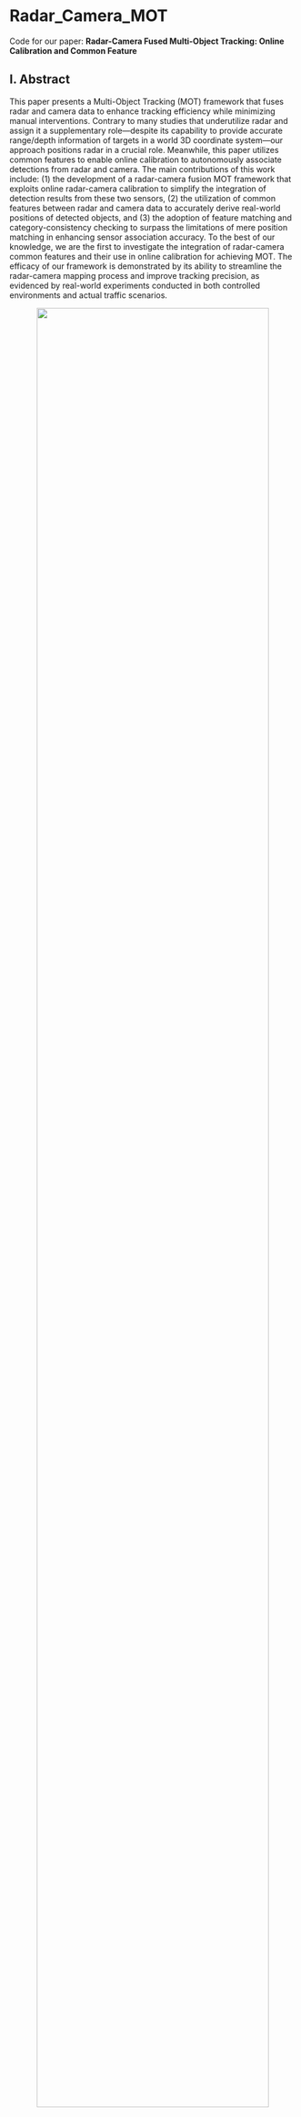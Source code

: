 # Radar_Camera_MOT
Code for our paper: **Radar-Camera Fused Multi-Object Tracking: Online Calibration and Common Feature**

## I. Abstract
This paper presents a Multi-Object Tracking (MOT) framework that fuses radar and camera data to enhance tracking efficiency while minimizing manual interventions. Contrary to many studies that underutilize radar and assign it a supplementary role—despite its capability to provide accurate range/depth information of targets in a world 3D coordinate system—our approach positions radar in a crucial role. Meanwhile, this paper utilizes common features to enable online calibration to autonomously associate detections from radar and camera. The main contributions of this work include: (1) the development of a radar-camera fusion MOT framework that exploits online radar-camera calibration to simplify the integration of detection results from these two sensors, (2) the utilization of common features between radar and camera data to accurately derive real-world positions of detected objects, and (3) the adoption of feature matching and category-consistency checking to surpass the limitations of mere position matching in enhancing sensor association accuracy. To the best of our knowledge, we are the first to investigate the integration of radar-camera common features and their use in online calibration for achieving MOT. The efficacy of our framework is demonstrated by its ability to streamline the radar-camera mapping process and improve tracking precision, as evidenced by real-world experiments conducted in both controlled environments and actual traffic scenarios.
<p align="center">
  <img src="https://github.com/radar-lab/Radar_Camera_MOT/blob/main/Figures/Fig.3.png" width="90%">
</p>

## II. Video Results
![Demo Video](https://github.com/radar-lab/Radar_Camera_MOT/blob/main/Figures/MOT_Video_RES.gif)

## III. Steps to Use this Repo
### 1. Train Common Feature Discriminator
Using **`Train_common.py`** in the folder **`Get_Common_Features\common_feats_net_car_person_final`** to train the Common Feature Discriminator model.

**`Test_common.py`** to test the accuracy of the Common Feature Discriminator.

### 2. Perform Calibration based on Common Feature
After training the Common Feature Discriminator, you can now use **`camera_to_radar_calibration.py`** or **`camera_to_radar_calibration_seperate_calib.py`** in the folder **`/Calibration_based_on_Common_Features`** to do the calibration.

Note that you should use the **`calibration.py`** in the folder **`/Calibration_based_on_Common_Features`** first to collect the point pairs between the radar and camera by using common feats, before you can do the calibration.

There are more video demos about our calibration performance, which you may refer to [our Calibration-related GitHub repository](https://github.com/radar-lab/Online-Targetless-Radar-Camera-Extrinsic-Calibration)
#### Calibration Demo video
<table>
  <tr>
    <td>
      <a href="https://www.youtube.com/watch?v=FaFU3wxIb5g">
        <img src="https://img.youtube.com/vi/FaFU3wxIb5g/0.jpg" width="460">
      </a>
    </td>
    <td>
      <a href="https://www.youtube.com/watch?v=_WVRrnrLCVU">
        <img src="https://img.youtube.com/vi/_WVRrnrLCVU/0.jpg" width="460">
      </a>
    </td>
  </tr>
</table>


### 3. Radar-Camera Fused MOT
After obtaining the calibration matrix, you can now use **`sensorfusion_tracking.py`** in the folder **`/Radar_Camera_Fused_Object_Tracking`** to do the object tracking.





## IV. High-Resolution Figures of our Paper
### Fig. 1: Visualization of Errors Caused By Pitch Angle Change

<center>
  <img src="https://github.com/radar-lab/Radar_Camera_MOT/blob/main/Figures/Fig.1.png" width=45% />
</center>

### Fig. 2: Target-based calibration scenarios typically require specific targets and environments, as well as manual intervention

<center>
  <img src="https://github.com/radar-lab/Radar_Camera_MOT/blob/main/Figures/Fig.2.png" width=45% />
</center>

### Fig. 3: Framework of The Proposed Radar-Camera Fusion MOT Method

<center>
  <img src="https://github.com/radar-lab/Radar_Camera_MOT/blob/main/Figures/Fig.3.png" width=45% />
</center>

### Fig. 4: Common Feature Discriminator Model Architecture

<center>
  <img src="https://github.com/radar-lab/Radar_Camera_MOT/blob/main/Figures/Fig.4.png" width=45% />
</center>

### Fig. 5: Example Frames Demonstrating Multi-Object Tracking Results of The Proposed Method

<center>
  <img src="https://github.com/radar-lab/Radar_Camera_MOT/blob/main/Figures/Fig.5.png" width=45% />
</center>

### Fig. 6: Test results using the Common Feature Discriminator

<center>
  <img src="https://github.com/radar-lab/Radar_Camera_MOT/blob/main/Figures/Fig.6.png" width=45% />
</center>

### Fig. 7: Homography Transformation Between Radar and Camera Planes

<center>
  <img src="https://github.com/radar-lab/Radar_Camera_MOT/blob/main/Figures/Fig.7.png" width=45% />
</center>

### Fig. 8: Block-Based Sampling Strategy

<center>
  <img src="https://github.com/radar-lab/Radar_Camera_MOT/blob/main/Figures/BlockS.jpg" width=65% />
</center>

### Fig. 9: Up-Down Separation Calibration Results

<center>
  <img src="https://github.com/radar-lab/Radar_Camera_MOT/blob/main/Figures/Fig.9.png" width=45% />
</center>

### Fig. 10: Calibration Results For Three Different Scenarios

<center>
  <img src="https://github.com/radar-lab/Radar_Camera_MOT/blob/main/Figures/Fig.10.png" width=45% />
</center>

### Fig. 12: Sensor Fusion Results for Person in Scenario 3 with Camera, Radar, and Radar-then-Camera Failed, Respectively.

<center>
  <img src="https://github.com/radar-lab/Radar_Camera_MOT/blob/main/Figures/Fig.12.png" width=45% />
</center>
